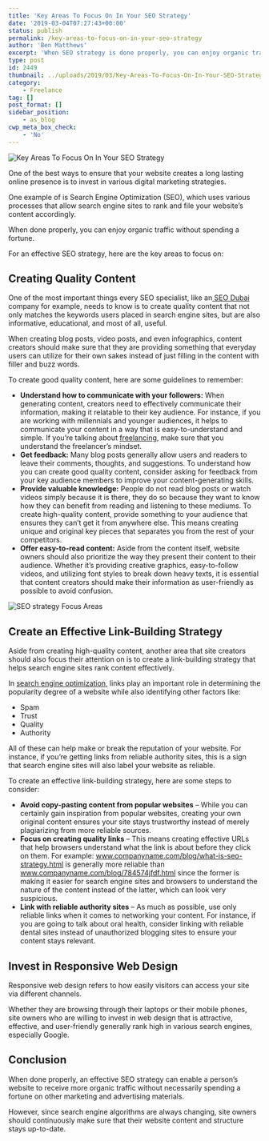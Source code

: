 ```yaml
---
title: 'Key Areas To Focus On In Your SEO Strategy'
date: '2019-03-04T07:27:43+00:00'
status: publish
permalink: /key-areas-to-focus-on-in-your-seo-strategy
author: 'Ben Matthews'
excerpt: 'When SEO strategy is done properly, you can enjoy organic traffic without spending a fortune. For an effective SEO strategy, here are the key areas to focus on.'
type: post
id: 2449
thumbnail: ../uploads/2019/03/Key-Areas-To-Focus-On-In-Your-SEO-Strategy-150x150.jpg
category:
    - Freelance
tag: []
post_format: []
sidebar_position:
    - as_blog
cwp_meta_box_check:
    - 'No'
---
```

![Key Areas To Focus On In Your SEO Strategy](../uploads/2019/03/Key-Areas-To-Focus-On-In-Your-SEO-Strategy.jpg)

One of the best ways to ensure that your website creates a long lasting online presence is to invest in various digital marketing strategies.

One example of is Search Engine Optimization (SEO), which uses various processes that allow search engine sites to rank and file your website’s content accordingly.

When done properly, you can enjoy organic traffic without spending a fortune.

For an effective SEO strategy, here are the key areas to focus on:

**Creating Quality Content**
----------------------------

One of the most important things every SEO specialist, like an[ SEO Dubai](https://unitedseo.ae/) company for example, needs to know is to create quality content that not only matches the keywords users placed in search engine sites, but are also informative, educational, and most of all, useful.

When creating blog posts, video posts, and even infographics, content creators should make sure that they are providing something that everyday users can utilize for their own sakes instead of just filling in the content with filler and buzz words.

To create good quality content, here are some guidelines to remember:

- **Understand how to communicate with your followers:** When generating content, creators need to effectively communicate their information, making it relatable to their key audience. For instance, if you are working with millennials and younger audiences, it helps to communicate your content in a way that is easy-to-understand and simple. If you’re talking about [freelancing](https://benrmatthews.com/make-money-online-freelancing/), make sure that you understand the freelancer’s mindset.
- **Get feedback:** Many blog posts generally allow users and readers to leave their comments, thoughts, and suggestions. To understand how you can create good quality content, consider asking for feedback from your key audience members to improve your content-generating skills.
- **Provide valuable knowledge:** People do not read blog posts or watch videos simply because it is there, they do so because they want to know how they can benefit from reading and listening to these mediums. To create high-quality content, provide something to your audience that ensures they can’t get it from anywhere else. This means creating unique and original key pieces that separates you from the rest of your competitors.
- **Offer easy-to-read content:** Aside from the content itself, website owners should also prioritize the way they present their content to their audience. Whether it’s providing creative graphics, easy-to-follow videos, and utilizing font styles to break down heavy texts, it is essential that content creators should make their information as user-friendly as possible to avoid confusion.

![SEO strategy Focus Areas](../uploads/2019/03/SEO-strategy-Focus-Areas.jpg)

Create an Effective Link-Building Strategy
------------------------------------------

Aside from creating high-quality content, another area that site creators should also focus their attention on is to create a link-building strategy that helps search engine sites rank content effectively.

In [search engine optimization](https://searchengineland.com/guide/what-is-seo), links play an important role in determining the popularity degree of a website while also identifying other factors like:

- Spam
- Trust
- Quality
- Authority

All of these can help make or break the reputation of your website. For instance, if you’re getting links from reliable authority sites, this is a sign that search engine sites will also label your website as reliable.

To create an effective link-building strategy, here are some steps to consider:

- **Avoid copy-pasting content from popular websites** – While you can certainly gain inspiration from popular websites, creating your own original content ensures your site stays trustworthy instead of merely plagiarizing from more reliable sources.
- **Focus on creating quality links** – This means creating effective URLs that help browsers understand what the link is about before they click on them. For example: www.companyname.com/blog/what-is-seo-strategy.html is generally more reliable than www.companyname.com/blog/784574jfdf.html since the former is making it easier for search engine sites and browsers to understand the nature of the content instead of the latter, which can look very suspicious.
- **Link with reliable authority sites** – As much as possible, use only reliable links when it comes to networking your content. For instance, if you are going to talk about oral health, consider linking with reliable dental sites instead of unauthorized blogging sites to ensure your content stays relevant.

**Invest in Responsive Web Design**
-----------------------------------

Responsive web design refers to how easily visitors can access your site via different channels.

Whether they are browsing through their laptops or their mobile phones, site owners who are willing to invest in web design that is attractive, effective, and user-friendly generally rank high in various search engines, especially Google.

Conclusion
----------

When done properly, an effective SEO strategy can enable a person’s website to receive more organic traffic without necessarily spending a fortune on other marketing and advertising materials.

However, since search engine algorithms are always changing, site owners should continuously make sure that their website content and structure stays up-to-date.